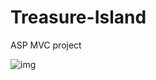 # Treasure-Island
ASP MVC project


![img](https://github.com/kurti-vdb/Treasure-Island/screenshots/screenshot.png)
